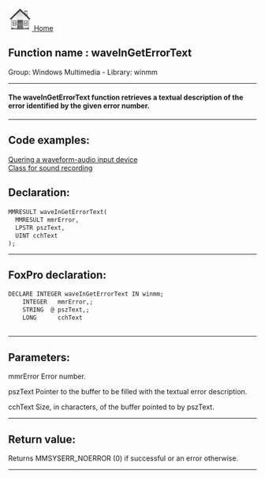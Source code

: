 [<img src="../../images/home.png"> Home ](https://github.com/VFPX/Win32API)  

## Function name : waveInGetErrorText
Group: Windows Multimedia - Library: winmm    
***  


#### The waveInGetErrorText function retrieves a textual description of the error identified by the given error number.
***  


## Code examples:
[Quering a waveform-audio input device](../../samples/sample_366.md)  
[Class for sound recording](../../samples/sample_420.md)  

## Declaration:
```foxpro  
MMRESULT waveInGetErrorText(
  MMRESULT mmrError,
  LPSTR pszText,
  UINT cchText
);  
```  
***  


## FoxPro declaration:
```foxpro  
DECLARE INTEGER waveInGetErrorText IN winmm;
	INTEGER   mmrError,;
	STRING  @ pszText,;
	LONG      cchText
  
```  
***  


## Parameters:
mmrError 
Error number. 

pszText 
Pointer to the buffer to be filled with the textual error description. 

cchText 
Size, in characters, of the buffer pointed to by pszText.   
***  


## Return value:
Returns MMSYSERR_NOERROR (0) if successful or an error otherwise.  
***  

